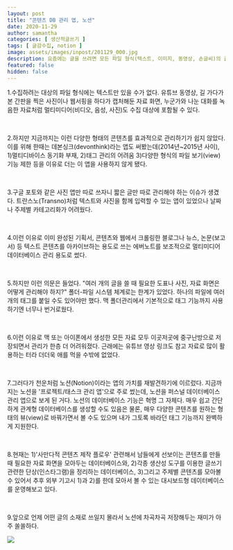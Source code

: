 ```yaml
---
layout: post
title: "콘텐츠 DB 관리 앱, 노션"
date: 2020-11-29
author: samantha
categories: [ 생산적글쓰기 ]
tags: [ 글감수집, notion ]
image: assets/images/inpost/201129_000.jpg
description: 요즘에는 글을 쓰려면 모든 파일 형식(텍스트, 이미지, 동영상, 손글씨)의 글감을 잘 관리해야 한다. 그렇지 않으면 소설도 아닌 글을 쓰면서 자꾸만 상상력을 더듬어야 하니까. 나는 노션으로 데이터를 정리한다.
featured: false
hidden: false
---
```


1.수집하려는 대상의 파일 형식에는 텍스트만 있을 수가 없다. 유튜브 동영상, 길 가다가 본 간판을 찍은 사진이나 웹서핑을 하다가 캡처해둔 자료 화면, 누군가와 나눈 대화를 녹음한 자료처럼 멀티미디어(비디오, 음성, 사진)도 수집 대상에 포함될 수 있다.

<br/>

2.하지만 지금까지는 이런 다양한 형태의 콘텐츠를 효과적으로 관리하기가 쉽지 않았다. 이를 위해 한때는 데본싱크(devonthink)라는 앱도 써봤는데(2014년~2015년 사이), 1)멀티디바이스 동기화 부재, 2)태그 관리의 어려움 3)다양한 형식의 파일 보기(view) 기능 제한 등을 이유로 더는 이 앱을 사용하지 않게 됐다.

<br/>

3.구글 포토와 같은 사진 앱만 따로 쓰자니 짧은 글만 따로 관리해야 하는 이슈가 생겼다. 트란스노(Transno)처럼 텍스트와 사진을 함께 입력할 수 있는 앱이 있었으나 날짜나 주제별 카테고리화가 어려웠다.

<br/>

4.이런 이유로 이미 완성된 기획서, 콘텐츠와 웹에서 크롤링한 블로그나 뉴스, 논문(보고서) 등 텍스트 콘텐츠를 아카이브하는 용도로 쓰는 에버노트를 보조적으로 멀티미디어 데이터베이스 관리 용도로 썼다.

<br/>

5.하지만 이런 의문은 들었다. "여러 개의 글을 쓸 때 필요한 도표나 사진, 자료 화면은 어떻게 관리해야 하지?" 폴더-파일 시스템 체계로는 한계가 있었다. 하나의 파일에 여러 개의 태그를 붙일 수도 있어야만 했다. 맥 폴더관리에서 기본적으로 태그 기능까지 사용하기엔 너무나 번거로웠다.

<br/>

6.이런 이유로 맥 또는 아이폰에서 생성한 모든 자료 모두 이곳저곳에 중구난방으로 저장되면서 관리가 한층 더 어려워졌다. 근래에는 유튜브 영상 링크도 참고 자료로 많이 활용하는 터라 더더욱 애를 먹을 수밖에 없었다.

<br/>

7.그러다가 천운처럼 노션(Notion)이라는 앱의 가치를 재발견하기에 이르렀다. 지금까지는 노션을 '프로젝트/태스크 관리 앱'으로 주로 썼는데, 노션을 퍼스널 데이터베이스 관리 앱으로 보게 된 거다. 노션의 데이터베이스 기능은 혁명 그 자체다. 매우 쉽고 간단하게 관계형 데이터베이스를 생성할 수도 있음은 물론, 매우 다양한 콘텐츠를 원하는 형태의 뷰(view)로 바꿔가면서 볼 수도 있으며 내가 그토록 바라던 태그 기능까지 완벽하게 지원한다.

<br/>

8.현재는 1)'사만다적 콘텐츠 제작 플로우' 관련해서 남들에게 선보이는 콘텐츠를 만들 때 필요한 자료 화면을 모아두는 데이터베이스와, 2)각종 생산성 도구를 이용한 글쓰기 관련한 단상(인스타그램)을 정리하는 데이터베이스, 3)그리고 주제별 콘텐츠를 모아볼 수 있어서 추후 외부 기고시 1)과 2)를 한데 모아서 볼 수 있는 대시보드형 데이터베이스를 운영해보고 있다.

<br/>

9.앞으로 언제 어떤 글의 소재로 쓰일지 몰라서 노션에 차곡차곡 저장해두는 재미가 아주 쏠쏠하다.

![](https://github.com/samantha-writer/blog/f678ff073a184f4301285de6475bec39f469aa0f/assets/images/inpost/201129_001.jpg?raw=true)

<br/>
